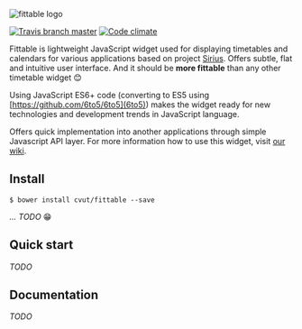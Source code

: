 ![fittable logo](http://i.imgur.com/qPv0VRS.png)

[![Travis branch master](https://img.shields.io/travis/cvut/fittable/master.svg?style=flat-square)](https://travis-ci.org/cvut/fittable)
[![Code climate](https://img.shields.io/codeclimate/github/cvut/fittable.svg?style=flat-square)](https://codeclimate.com/github/cvut/fittable)

Fittable is lightweight JavaScript widget used for displaying timetables and calendars for various applications based on project [Sirius](http://github.com/cvut/sirius). Offers subtle, flat and intuitive user interface. And it should be **more fittable** than any other timetable widget :blush:

Using JavaScript ES6+ code (converting to ES5 using [https://github.com/6to5/6to5](6to5)) makes the widget ready for new technologies and development trends in JavaScript language.

Offers quick implementation into another applications through simple Javascript API layer. For more information how to use this widget, visit [our wiki](#).

## Install

```
$ bower install cvut/fittable --save
```

*... TODO* :grin:

## Quick start

*TODO*

## Documentation
  
*TODO*
